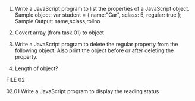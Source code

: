     
01.    Write a JavaScript program to list the properties of a JavaScript object.
    Sample object:
        var student = {
        name:"Car",
        sclass: 5,
        regular: true
    };
    Sample Output: name,sclass,rollno
    
02. Covert array (from task 01) to object 

03. Write a JavaScript program to delete the regular property from the following object. Also print the object before or after deleting the property.

04. Length of object?

FILE 02

02.01 Write a JavaScript program to display the reading status
